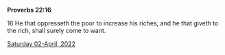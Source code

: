 **Proverbs 22:16**

16 He that oppresseth the poor to increase his riches, and he that giveth to the rich, shall surely come to want.

[Saturday 02-April, 2022](https://t.me/s/daily_scripture)
